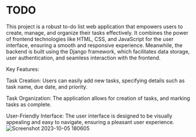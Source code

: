 # TODO
This project is a robust to-do list web application that empowers users to create, manage, and organize their tasks effectively. It combines the power of frontend technologies like HTML, CSS, and JavaScript for the user interface, ensuring a smooth and responsive experience. 
Meanwhile, the backend is built using the Django framework, which facilitates data storage, user authentication, and seamless interaction with the frontend.

Key Features:

Task Creation: Users can easily add new tasks, specifying details such as task name, due date, and priority.

Task Organization: The application allows for creation of tasks, and marking tasks as complete.

User-Friendly Interface: The user interface is designed to be visually appealing and easy to navigate, ensuring a pleasant user experience.
![Screenshot 2023-10-05 180605](https://github.com/Arunika22/TODO/assets/97836808/1d80811f-498b-4f29-aab9-ea518d0cf885)
